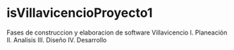 # isVillavicencioProyecto1
Fases de construccion y elaboracion de software Villavicencio
I. Planeación
II. Analisis
III. Diseño
IV. Desarrollo
